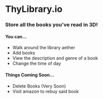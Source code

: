 # ThyLibrary.io

### Store all the books you've read in 3D!

#### You can...
- Walk around the library aether
- Add books
- View the description and genre of a book
- Change the time of day

#### Things Coming Soon...
- Delete Books (Very Soon)
- Visit amazon to rebuy said book
